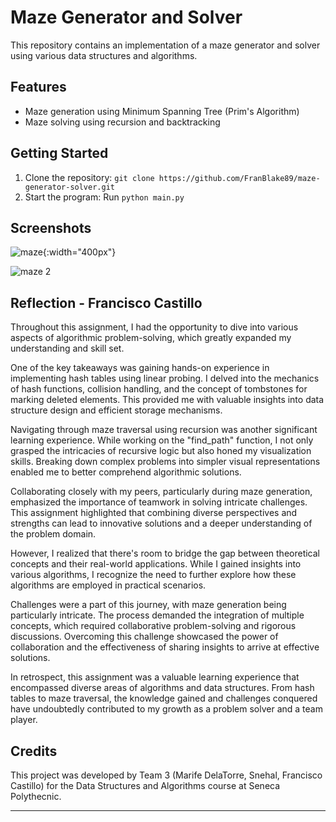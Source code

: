 # Maze Generator and Solver

This repository contains an implementation of a maze generator and solver using various data structures and algorithms.

## Features

- Maze generation using Minimum Spanning Tree (Prim's Algorithm)
- Maze solving using recursion and backtracking

## Getting Started

1. Clone the repository: `git clone https://github.com/FranBlake89/maze-generator-solver.git`
2. Start the program: Run `python main.py`


## Screenshots

![maze](https://github.com/FranBlake89/DataStructures_Algorithms/assets/73005797/7b09e1ab-c36b-4e42-8b2d-8e9572017e24){:width="400px"}

![maze 2](https://github.com/seneca-dsa456/a3-g3-a3-mdela-torre-fcastillo-rojas1-snehal/assets/73005797/1949426e-7a8f-497a-9f77-259209dc9349)

## Reflection - Francisco Castillo
Throughout this assignment, I had the opportunity to dive into various aspects of algorithmic problem-solving, which greatly expanded my understanding and skill set.

One of the key takeaways was gaining hands-on experience in implementing hash tables using linear probing. I delved into the mechanics of hash functions, collision handling, and the concept of tombstones for marking deleted elements. This provided me with valuable insights into data structure design and efficient storage mechanisms.

Navigating through maze traversal using recursion was another significant learning experience. While working on the "find_path" function, I not only grasped the intricacies of recursive logic but also honed my visualization skills. Breaking down complex problems into simpler visual representations enabled me to better comprehend algorithmic solutions.

Collaborating closely with my peers, particularly during maze generation, emphasized the importance of teamwork in solving intricate challenges. This assignment highlighted that combining diverse perspectives and strengths can lead to innovative solutions and a deeper understanding of the problem domain.

However, I realized that there's room to bridge the gap between theoretical concepts and their real-world applications. While I gained insights into various algorithms, I recognize the need to further explore how these algorithms are employed in practical scenarios.

Challenges were a part of this journey, with maze generation being particularly intricate. The process demanded the integration of multiple concepts, which required collaborative problem-solving and rigorous discussions. Overcoming this challenge showcased the power of collaboration and the effectiveness of sharing insights to arrive at effective solutions.

In retrospect, this assignment was a valuable learning experience that encompassed diverse areas of algorithms and data structures. From hash tables to maze traversal, the knowledge gained and challenges conquered have undoubtedly contributed to my growth as a problem solver and a team player.

## Credits

This project was developed by Team 3 (Marife DelaTorre, Snehal, Francisco Castillo) for the Data Structures and Algorithms course at Seneca Polythecnic.

---
